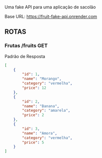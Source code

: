 Uma fake API para uma aplicação de sacolão

Base URL: https://fruit-fake-api.onrender.com

## ROTAS

### Frutas /fruits GET

Padrão de Resposta

```json
[
    {
        "id": 1,
        "name": "Morango",
        "category": "vermelha",
        "price": 12
    },
    {
        "id": 2,
        "name": "Banana",
        "category": "amarela",
        "price": 2
    },
    {
        "id": 3,
        "name": "Amora",
        "category": "vermelha",
        "price": 5
    }
]
```